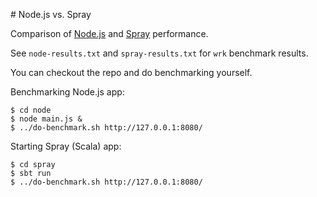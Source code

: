 # Node.js vs. Spray

Comparison of [Node.js](http://nodejs.org) and [Spray](http://spray.io/) performance.

See `node-results.txt` and `spray-results.txt` for `wrk` benchmark results.

You can checkout the repo and do benchmarking yourself. 

Benchmarking Node.js app:

    $ cd node
    $ node main.js &
    $ ../do-benchmark.sh http://127.0.0.1:8080/

Starting Spray (Scala) app:

    $ cd spray
    $ sbt run
    $ ../do-benchmark.sh http://127.0.0.1:8080/
